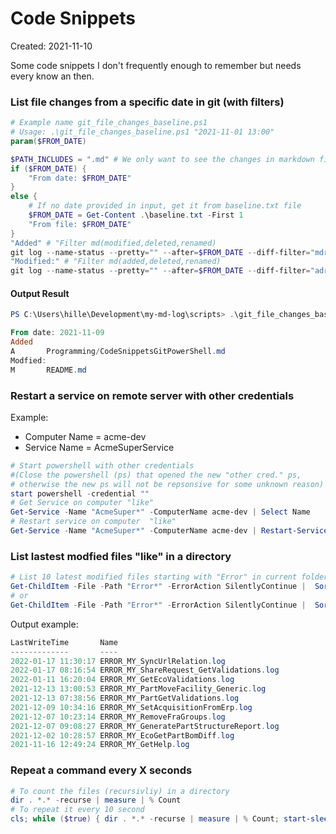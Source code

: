 # Code Snippets
<div class='editDate'>Created: 2021-11-10</div>

Some code snippets I don't frequently enough to remember but needs every know an then.


### List file changes from a specific date in git (with filters)
```powershell
# Example name git_file_changes_baseline.ps1
# Usage: .\git_file_changes_baseline.ps1 "2021-11-01 13:00"
param($FROM_DATE)

$PATH_INCLUDES = ".md" # We only want to see the changes in markdown files
if ($FROM_DATE) {
    "From date: $FROM_DATE"
}
else {
    # If no date provided in input, get it from baseline.txt file
    $FROM_DATE = Get-Content .\baseline.txt -First 1
    "From file: $FROM_DATE"
}
"Added" # "Filter md(modified,deleted,renamed)
git log --name-status --pretty="" --after=$FROM_DATE --diff-filter="mdr" |findstr $PATH_INCLUDES
"Modified:" # "Filter md(added,deleted,renamed)
git log --name-status --pretty="" --after=$FROM_DATE --diff-filter="adr" |findstr $PATH_INCLUDES
```

#### Output Result
``` powershell
PS C:\Users\hille\Development\my-md-log\scripts> .\git_file_changes_baseline.ps1 "2021-11-09"

From date: 2021-11-09
Added
A       Programming/CodeSnippetsGitPowerShell.md
Modfied:
M       README.md
```

### Restart a service on remote server with other credentials
Example:
 - Computer Name = acme-dev
 - Service Name = AcmeSuperService 

``` powershell
# Start powershell with other credentials 
#(Close the powershell (ps) that opened the new "other cred." ps,
# otherwise the new ps will not be repsonsive for some unknown reason)
start powershell -credential ""
# Get Service on computer "like"
Get-Service -Name "AcmeSuper*" -ComputerName acme-dev | Select Name
# Restart service on computer  "like"
Get-Service -Name "AcmeSuper*" -ComputerName acme-dev | Restart-Service
```

### List lastest modfied files "like" in a directory

``` powershell
# List 10 latest modified files starting with "Error" in current folder 
Get-ChildItem -File -Path "Error*" -ErrorAction SilentlyContinue |  Sort LastWriteTime -Descending | Select-Object -First 10 LastWriteTime,Name
# or
Get-ChildItem -File -Path "Error*" -ErrorAction SilentlyContinue |  Sort LastWriteTime -Descending | Select-Object -First 10 LastWriteTime,Name | Format-Table -Wrap
```

Output example:
``` powershell
LastWriteTime       Name
-------------       ----
2022-01-17 11:30:17 ERROR_MY_SyncUrlRelation.log
2022-01-17 08:16:54 ERROR_MY_ShareRequest_GetValidations.log
2022-01-11 16:20:04 ERROR_MY_GetEcoValidations.log
2021-12-13 13:00:53 ERROR_MY_PartMoveFacility_Generic.log
2021-12-13 07:38:56 ERROR_MY_PartGetValidations.log
2021-12-09 10:34:16 ERROR_MY_SetAcquisitionFromErp.log
2021-12-07 10:23:14 ERROR_MY_RemoveFraGroups.log
2021-12-07 09:08:27 ERROR_MY_GeneratePartStructureReport.log
2021-12-02 10:28:57 ERROR_MY_EcoGetPartBomDiff.log
2021-11-16 12:49:24 ERROR_MY_GetHelp.log
```


### Repeat a command every X seconds

``` powershell
# To count the files (recursivliy) in a directory
dir . *.* -recurse | measure | % Count
# To repeat it every 10 second
cls; while ($true) { dir . *.* -recurse | measure | % Count; start-sleep -seconds 10; }
```
